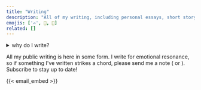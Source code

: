 ```yaml
---
title: "Writing"
description: "All of my writing, including personal essays, short story fiction, poems, and critical pieces on technology and culture."
emojis: ['✍️', 📝, 📇]
related: []
---
```

<details>
    <summary> why do I write?</summary>
    <br/>
    <div>
    <p>
    I first caught the writing bug in third grade when I wrote a story about a wizard on a space adventure, but I treated the bug as an infection--a distraction from the “professional” classes that I needed to pursue the STEM career my parents desired for me. Math and science were to come before magical incantations and ethical dilemmas. In college, I found the freedom to explore my writing alongside my academic obligations of computer science and calculus and accounting and started a blog to share my inner thoughts with the world. Since then, I’ve continued to write on my blog (which has transformed into this website) in both reflective posts, argumentative essays, and short flash-like fiction and maintain a personal <a href="https://spencerchang.substack.com/">newsletter</a> where I share thoughts and updates and personal essays.
    </p>
    <p>I end up setting aside time every day before I start work to write and explore and sometimes find myself seized with bursts of inspiration that I must empty onto paper in the early morning hours. I rigorously give myself space to write even though I’m primarily a writer of passion because writing is how I think, explore, and dream. It’s my submarine to probe into the depths of my subconscious and excavate those submerged emotions and cravings. It’s my limitless blank canvas, where I can freely shape rules and assumptions as I please to convey a feeling or traverse an experiment. It’s the portal to entirely new worlds and universes, where I can play both god, in manifesting my emotions in the literary flesh, and the background observer, in watching how the characters and systems develop naturally in that artificial environment.</p>
    </div>
</details>

All my public writing is here in some form. I write for emotional resonance, so if something I've written strikes a chord, please send me a note (<a class="socialMediaLink" href="https://twitter.com/@spencerc99" ><i class='uil uil-twitter'></i></a> or <a class="socialMediaLink" href="mailto:spencerc99@gmail.com" ><i class='uil uil-at'></i></a>). Subscribe to stay up to date!

{{< email_embed >}}
